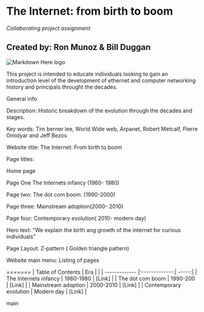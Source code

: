 # The Internet: from birth to boom
*Collaborating project assignment*
## Created by: Ron Munoz & Bill Duggan


 
![Markdown Here logo](https://www.dugcampbell.com/wp-content/uploads/2018/11/brief-history-of-the-internet.jpg)


This project is intended to educate individuals looking to gain an introduction level of the development of ethernet and computer networking history and principals throught the decades.

General info

Description: Historic breakdown of the evolution through the decades and stages.

Key words: Tim berner lee, World Wide web, Arpanet, Robert Metcalf, Pierre Omidyar and Jeff Bezos

Website title: The Internet: From birth to boom

Page titles: 

Home page

Page One The Internets infancy  (1960- 1980)
 
Page two: The dot com boom. (1990-2000)
 
Page three: Mainstream adoption(2000- 2010)
 
Page four: Contemporary evolution( 2010- modern day)

Hero text: "We explain the birth ang growth of the internet for curious individuals"

Page Layout: Z-pattern ( Golden triangle pattern)

Website main menu: Listing of pages



=======
| Table of Contents | Era |  |
| ------------- |:-------------:| -----:|
| The Internets infancy  | 1960-1980 | [Link] |
| The dot com boom  | 1990-200 | [Link] |
| Mainstream adoption  | 2000-2010 | [Link] |
| Contemporary evolution  | Modern day | [Link] |





 main

